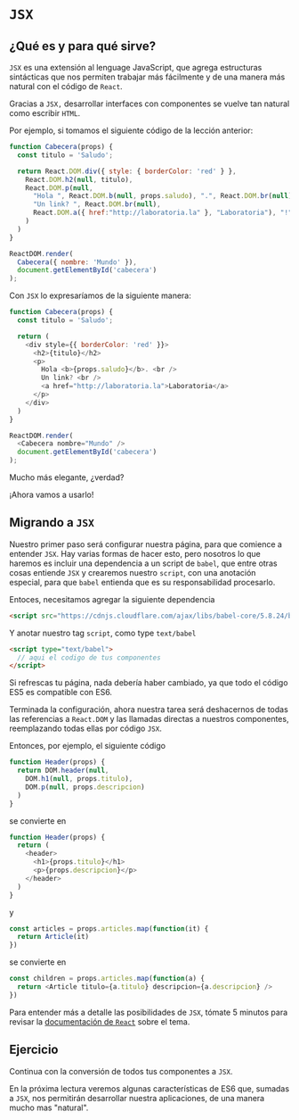 # `JSX`

## ¿Qué es y para qué sirve?

`JSX` es una extensión al lenguage JavaScript, que agrega estructuras
sintácticas que nos permiten trabajar más fácilmente y de una manera más natural
con el código de `React`.

Gracias a `JSX,` desarrollar interfaces con componentes se vuelve tan natural
como escribir `HTML`.

Por ejemplo, si tomamos el siguiente código de la lección anterior:

```javascript
function Cabecera(props) {
  const titulo = 'Saludo';

  return React.DOM.div({ style: { borderColor: 'red' } },
    React.DOM.h2(null, titulo),
    React.DOM.p(null,
      "Hola ", React.DOM.b(null, props.saludo), ".", React.DOM.br(null),
      "Un link? ", React.DOM.br(null),
      React.DOM.a({ href:"http://laboratoria.la" }, "Laboratoria"), "!"
    )
  )
}

ReactDOM.render(
  Cabecera({ nombre: 'Mundo' }),
  document.getElementById('cabecera')
);
```

Con `JSX` lo expresaríamos de la siguiente manera:

```javascript
function Cabecera(props) {
  const titulo = 'Saludo';

  return (
    <div style={{ borderColor: 'red' }}>
      <h2>{titulo}</h2>
      <p>
        Hola <b>{props.saludo}</b>. <br />
        Un link? <br />
        <a href="http://laboratoria.la">Laboratoria</a>
      </p>
    </div>
  )
}

ReactDOM.render(
  <Cabecera nombre="Mundo" />
  document.getElementById('cabecera')
);
```

Mucho más elegante, ¿verdad?

¡Ahora vamos a usarlo!

## Migrando a `JSX`

Nuestro primer paso será configurar nuestra página, para que comience a entender
`JSX`. Hay varias formas de hacer esto, pero nosotros lo que haremos es incluir
una dependencia a un script de `babel`, que entre otras cosas entiende `JSX` y
crearemos nuestro `script`, con una anotación especial, para que `babel`
entienda que es su responsabilidad procesarlo.

Entoces, necesitamos agregar la siguiente dependencia

```html
<script src="https://cdnjs.cloudflare.com/ajax/libs/babel-core/5.8.24/browser.min.js"></script>
```

Y anotar nuestro tag `script`, como type `text/babel`

```html
<script type="text/babel">
  // aqui el codigo de tus componentes
</script>
```

Si refrescas tu página, nada debería haber cambiado, ya que todo el código ES5
es compatible con ES6.

Terminada la configuración, ahora nuestra tarea será deshacernos de todas las
referencias a `React.DOM` y las llamadas directas a nuestros componentes,
reemplazando todas ellas por código `JSX`.

Entonces, por ejemplo, el siguiente código

```javascript
function Header(props) {
  return DOM.header(null,
    DOM.h1(null, props.titulo),
    DOM.p(null, props.descripcion)
  )
}
```

se convierte en

```javascript
function Header(props) {
  return (
    <header>
      <h1>{props.titulo}</h1>
      <p>{props.descripcion}</p>
    </header>
  )
}
```

y

```javascript
const articles = props.articles.map(function(it) {
  return Article(it)
})
```

se convierte en

```javascript
const children = props.articles.map(function(a) {
  return <Article titulo={a.titulo} descripcion={a.descripcion} />
})
```

Para entender más a detalle las posibilidades de `JSX`, tómate 5 minutos para
revisar la [documentación de `React`](https://facebook.github.io/react/docs/introducing-jsx.html)
sobre el tema.

## Ejercicio

Continua con la conversión de todos tus componentes a `JSX`.

En la próxima lectura veremos algunas características de ES6 que, sumadas a
`JSX`, nos permitirán desarrollar nuestra aplicaciones, de una manera mucho mas
"natural".
